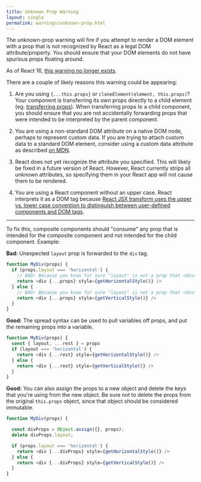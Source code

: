 ```yaml
---
title: Unknown Prop Warning
layout: single
permalink: warnings/unknown-prop.html
---
```

The unknown-prop warning will fire if you attempt to render a DOM element with a prop that is not recognized by React as a legal DOM attribute/property. You should ensure that your DOM elements do not have spurious props floating around.

As of React 16, [this warning no longer exists](https://reactjs.org/blog/2017/09/08/dom-attributes-in-react-16.html).

There are a couple of likely reasons this warning could be appearing:

1. Are you using `{...this.props}` or `cloneElement(element, this.props)`? Your component is transferring its own props directly to a child element (eg. [transferring props](/docs/transferring-props.html)). When transferring props to a child component, you should ensure that you are not accidentally forwarding props that were intended to be interpreted by the parent component.

2. You are using a non-standard DOM attribute on a native DOM node, perhaps to represent custom data. If you are trying to attach custom data to a standard DOM element, consider using a custom data attribute as described [on MDN](https://developer.mozilla.org/en-US/docs/Web/Guide/HTML/Using_data_attributes).

3. React does not yet recognize the attribute you specified. This will likely be fixed in a future version of React. However, React currently strips all unknown attributes, so specifying them in your React app will not cause them to be rendered.

4. You are using a React component without an upper case. React interprets it as a DOM tag because [React JSX transform uses the upper vs. lower case convention to distinguish between user-defined components and DOM tags](/docs/jsx-in-depth.html#user-defined-components-must-be-capitalized).

---

To fix this, composite components should "consume" any prop that is intended for the composite component and not intended for the child component. Example:

**Bad:** Unexpected `layout` prop is forwarded to the `div` tag.

```js
function MyDiv(props) {
  if (props.layout === 'horizontal') {
    // BAD! Because you know for sure "layout" is not a prop that <div> understands.
    return <div {...props} style={getHorizontalStyle()} />
  } else {
    // BAD! Because you know for sure "layout" is not a prop that <div> understands.
    return <div {...props} style={getVerticalStyle()} />
  }
}
```

**Good:** The spread syntax can be used to pull variables off props, and put the remaining props into a variable.

```js
function MyDiv(props) {
  const { layout, ...rest } = props
  if (layout === 'horizontal') {
    return <div {...rest} style={getHorizontalStyle()} />
  } else {
    return <div {...rest} style={getVerticalStyle()} />
  }
}
```

**Good:** You can also assign the props to a new object and delete the keys that you're using from the new object. Be sure not to delete the props from the original `this.props` object, since that object should be considered immutable.

```js
function MyDiv(props) {

  const divProps = Object.assign({}, props);
  delete divProps.layout;

  if (props.layout === 'horizontal') {
    return <div {...divProps} style={getHorizontalStyle()} />
  } else {
    return <div {...divProps} style={getVerticalStyle()} />
  }
}
```
